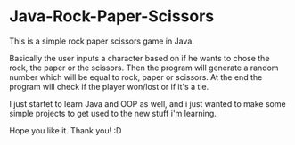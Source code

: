 # Java-Rock-Paper-Scissors
This is a simple rock paper scissors game in Java. 

Basically the user inputs a character based on if he wants to chose the rock, the paper or the scissors.
Then the program will generate a random number which will be equal to rock, paper or scissors.
At the end the program will check if the player won/lost or if it's a tie.

I just startet to learn Java and OOP as well, and i just wanted to make some simple projects to get used to the new stuff i'm learning.

Hope you like it. Thank you! :D
